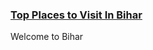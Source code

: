 <a href="https://bihartourism.netlify.app/"><h3> Top Places to Visit In Bihar</h3></a>
Welcome to Bihar 

